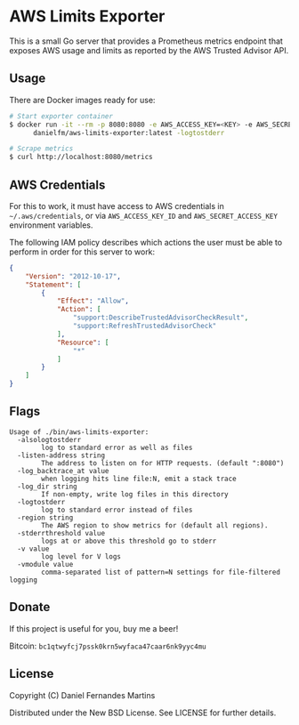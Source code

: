# AWS Limits Exporter

This is a small Go server that provides a Prometheus metrics endpoint that
exposes AWS usage and limits as reported by the AWS Trusted Advisor API.


## Usage

There are Docker images ready for use:

```bash
# Start exporter container
$ docker run -it --rm -p 8080:8080 -e AWS_ACCESS_KEY=<KEY> -e AWS_SECRET_ACCESS_KEY=<SECRET> \
      danielfm/aws-limits-exporter:latest -logtostderr

# Scrape metrics
$ curl http://localhost:8080/metrics
```

## AWS Credentials

For this to work, it must have access to AWS credentials in
`~/.aws/credentials`, or via `AWS_ACCESS_KEY_ID` and `AWS_SECRET_ACCESS_KEY`
environment variables.

The following IAM policy describes which actions the user must be able to
perform in order for this server to work:

```json
{
    "Version": "2012-10-17",
    "Statement": [
        {
            "Effect": "Allow",
            "Action": [
                "support:DescribeTrustedAdvisorCheckResult",
                "support:RefreshTrustedAdvisorCheck"
            ],
            "Resource": [
                "*"
            ]
        }
    ]
}
```

## Flags

```
Usage of ./bin/aws-limits-exporter:
  -alsologtostderr
        log to standard error as well as files
  -listen-address string
        The address to listen on for HTTP requests. (default ":8080")
  -log_backtrace_at value
        when logging hits line file:N, emit a stack trace
  -log_dir string
        If non-empty, write log files in this directory
  -logtostderr
        log to standard error instead of files
  -region string
        The AWS region to show metrics for (default all regions).
  -stderrthreshold value
        logs at or above this threshold go to stderr
  -v value
        log level for V logs
  -vmodule value
        comma-separated list of pattern=N settings for file-filtered logging
```

## Donate

If this project is useful for you, buy me a beer!

Bitcoin: `bc1qtwyfcj7pssk0krn5wyfaca47caar6nk9yyc4mu`

## License

Copyright (C) Daniel Fernandes Martins

Distributed under the New BSD License. See LICENSE for further details.
